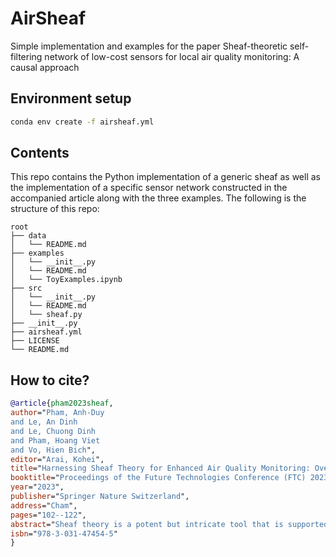# AirSheaf
Simple implementation and examples for the paper Sheaf-theoretic self-filtering network of low-cost sensors for local air quality monitoring: A causal approach

## Environment setup

```sh
conda env create -f airsheaf.yml
```

## Contents
This repo contains the Python implementation of a generic sheaf as well as the implementation of a specific sensor network constructed in the accompanied article along with the three examples. The following is the structure of this repo:

```
root
├── data
│   └── README.md
├── examples
│   └── __init__.py
│   └── README.md
│   └── ToyExamples.ipynb
├── src
│   └── __init__.py
│   └── README.md
│   └── sheaf.py
├── __init__.py
├── airsheaf.yml
├── LICENSE
└── README.md
```

## How to cite?
~~~bibtex
@article{pham2023sheaf,
author="Pham, Anh-Duy
and Le, An Dinh
and Le, Chuong Dinh
and Pham, Hoang Viet
and Vo, Hien Bich",
editor="Arai, Kohei",
title="Harnessing Sheaf Theory for Enhanced Air Quality Monitoring: Overcoming Conventional Limitations with Topology-Inspired Self-correcting Algorithm",
booktitle="Proceedings of the Future Technologies Conference (FTC) 2023, Volume 1",
year="2023",
publisher="Springer Nature Switzerland",
address="Cham",
pages="102--122",
abstract="Sheaf theory is a potent but intricate tool that is supported by topological theory. It offers more accuracy and adaptability than traditional graph theory when modeling the connections between several characteristics. This is especially valuable in air quality monitoring, where sudden changes in local dust particle density can be hard to measure accurately using commercial instruments. Conventional air quality measurement techniques often depend on calibrating the measurement with standard instruments or calculating the measurement's moving average over a fixed period. However, this can result in an incorrect index at the measurement location, as well as an excessive smoothing effect on the signal. To address this issue, this study proposes a self-correcting algorithm that employs sheaf theory to account for vehicle counts as a local air quality change-causing factor. By deducing the number of vehicles and incorporating it into the recorded PM2.5 index from low-cost air monitoring sensors, we can achieve real-time self-correction. Additionally, the sheaf-theoretic approach enables straightforward scaling to multiple nodes for further filtering effects. By integrating sheaf theory into air quality monitoring, we can overcome the limitations of conventional techniques and provide more precise and dependable results.",
isbn="978-3-031-47454-5"
}

